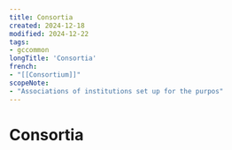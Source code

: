 ```yaml
---
title: Consortia
created: 2024-12-18
modified: 2024-12-22
tags:
- gccommon
longTitle: 'Consortia'
french:
- "[[Consortium]]"
scopeNote:
- "Associations of institutions set up for the purpos"
---
```

# Consortia
